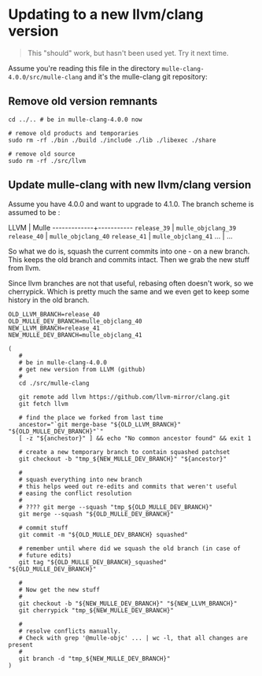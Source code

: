 # Updating to a new llvm/clang version

> This "should" work, but hasn't been used yet.
> Try it next time.

Assume you're reading this file in the directory `mulle-clang-4.0.0/src/mulle-clang` and it's the mulle-clang git repository:


## Remove old version remnants

```
cd ../.. # be in mulle-clang-4.0.0 now

# remove old products and temporaries
sudo rm -rf ./bin ./build ./include ./lib ./libexec ./share

# remove old source
sudo rm -rf ./src/llvm
```


## Update mulle-clang with new llvm/clang version

Assume you have 4.0.0 and want to upgrade to 4.1.0. The branch scheme is
assumed to be :

LLVM         |  Mulle
-------------+-----------
`release_39` | `mulle_objclang_39`
`release_40` | `mulle_objclang_40`
`release_41` | `mulle_objclang_41`
...          | ...


So what we do is, squash the current commits into one - on a new branch.
This keeps the old branch and commits intact. Then we grab the new stuff from
llvm.

Since llvm branches are not that useful, rebasing often doesn't work, so
we cherrypick. Which is pretty much the same and we even get to keep some
history in the old branch.


```
OLD_LLVM_BRANCH=release_40
OLD_MULLE_DEV_BRANCH=mulle_objclang_40
NEW_LLVM_BRANCH=release_41
NEW_MULLE_DEV_BRANCH=mulle_objclang_41

(
   #
   # be in mulle-clang-4.0.0
   # get new version from LLVM (github)
   #
   cd ./src/mulle-clang

   git remote add llvm https://github.com/llvm-mirror/clang.git
   git fetch llvm

   # find the place we forked from last time
   ancestor="`git merge-base "${OLD_LLVM_BRANCH}" "${OLD_MULLE_DEV_BRANCH}"`"
   [ -z "${anchestor}" ] && echo "No common ancestor found" && exit 1

   # create a new temporary branch to contain squashed patchset
   git checkout -b "tmp_${NEW_MULLE_DEV_BRANCH}" "${ancestor}"

   #
   # squash everything into new branch
   # this helps weed out re-edits and commits that weren't useful
   # easing the conflict resolution
   #
   # ???? git merge --squash "tmp_${OLD_MULLE_DEV_BRANCH}"
   git merge --squash "${OLD_MULLE_DEV_BRANCH}"

   # commit stuff
   git commit -m "${OLD_MULLE_DEV_BRANCH} squashed"

   # remember until where did we squash the old branch (in case of
   # future edits)
   git tag "${OLD_MULLE_DEV_BRANCH}_squashed" "${OLD_MULLE_DEV_BRANCH}"

   #
   # Now get the new stuff
   #
   git checkout -b "${NEW_MULLE_DEV_BRANCH}" "${NEW_LLVM_BRANCH}"
   git cherrypick "tmp_${NEW_MULLE_DEV_BRANCH}"

   #
   # resolve conflicts manually.
   # Check with grep '@mulle-objc' ... | wc -l, that all changes are present
   #
   git branch -d "tmp_${NEW_MULLE_DEV_BRANCH}"
)


